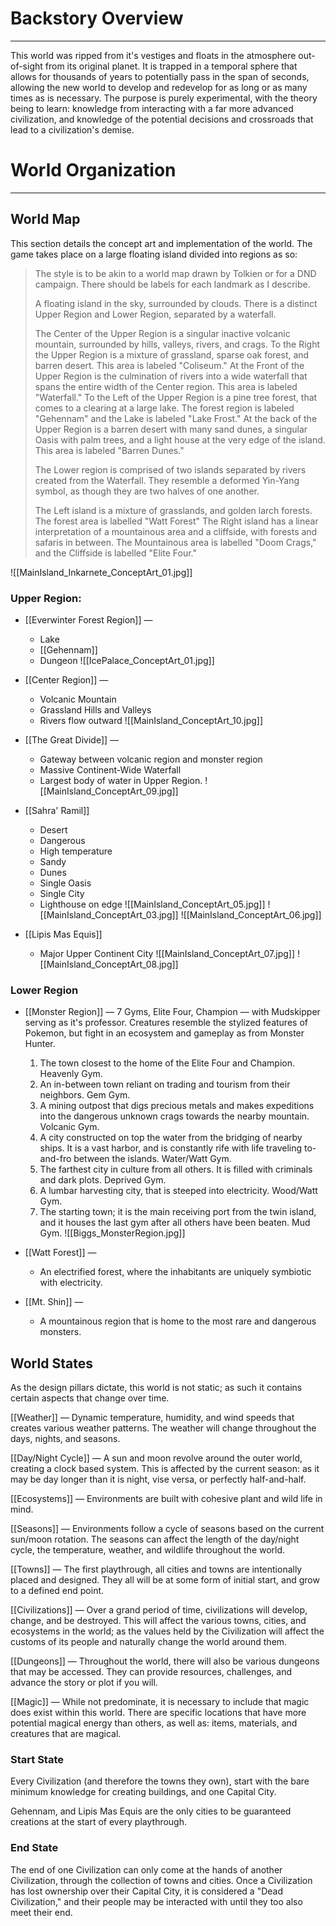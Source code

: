 # Backstory Overview
___
This world was ripped from it's vestiges and floats in the atmosphere out-of-sight from its original planet. It is trapped in a temporal sphere that allows for thousands of years to potentially pass in the span of seconds, allowing the new world to develop and redevelop for as long or as many times as is necessary. The purpose is purely experimental, with the theory being to learn: knowledge from interacting with a far more advanced civilization, and knowledge of the potential decisions and crossroads that lead to a civilization's demise.

# World Organization
___

## World Map
This section details the concept art and implementation of the world. The game takes place on a large floating island divided into regions as so:

> The style is to be akin to a world map drawn by Tolkien or for a DND campaign. There should be labels for each landmark as I describe.
>
> A floating island in the sky, surrounded by clouds. 
> There is a distinct Upper Region and Lower Region, separated by a waterfall. 
>
> The Center of the Upper Region is a singular inactive volcanic mountain, surrounded by hills, valleys, rivers, and crags. 
> To the Right the Upper Region is a mixture of grassland, sparse oak forest, and barren desert. This area is labeled "Coliseum."
> At the Front of the Upper Region is the culmination of rivers into a wide waterfall that spans the entire width of the Center region. This area is labeled "Waterfall."
> To the Left of the Upper Region is a pine tree forest, that comes to a clearing at a large lake.  The forest region is labeled "Gehennam" and the Lake is labeled "Lake Frost."
> At the back of the Upper Region is a barren desert with many sand dunes, a singular Oasis with palm trees, and a light house at the very edge of the island. This area is labeled "Barren Dunes."
>
> The Lower region is comprised of two islands separated by rivers created from the Waterfall. They resemble a deformed Yin-Yang symbol, as though they are two halves of one another. 
>
> The Left island is a mixture of grasslands, and golden larch forests. The forest area is labelled "Watt Forest"
> The Right island has a linear interpretation of a mountainous area and a cliffside, with forests and safaris in between. The Mountainous area is labelled "Doom Crags," and the Cliffside is labelled "Elite Four."

![[MainIsland_Inkarnete_ConceptArt_01.jpg]]

### Upper Region:
- [[Everwinter Forest Region]] —
	- Lake
	- [[Gehennam]]
	- Dungeon
![[IcePalace_ConceptArt_01.jpg]]

- [[Center Region]] —
	- Volcanic Mountain
	- Grassland Hills and Valleys
	- Rivers flow outward
![[MainIsland_ConceptArt_10.jpg]]

- [[The Great Divide]] —
	- Gateway between volcanic region and monster region
	- Massive Continent-Wide Waterfall
	- Largest body of water in Upper Region.
![[MainIsland_ConceptArt_09.jpg]]

- [[Sahra' Ramil]]
	- Desert
	- Dangerous
	- High temperature
	- Sandy
	- Dunes
	- Single Oasis
	- Single City
	- Lighthouse on edge
![[MainIsland_ConceptArt_05.jpg]]
![[MainIsland_ConceptArt_03.jpg]]
![[MainIsland_ConceptArt_06.jpg]]

- [[Lipis Mas Equis]]
	- Major Upper Continent City
![[MainIsland_ConceptArt_07.jpg]]
![[MainIsland_ConceptArt_08.jpg]]

### Lower Region
- [[Monster Region]] — 7 Gyms, Elite Four, Champion — with Mudskipper serving as it's professor. Creatures resemble the stylized features of Pokemon, but fight in an ecosystem and gameplay as from Monster Hunter.
	1. The town closest to the home of the Elite Four and Champion. Heavenly Gym.
	2. An in-between town reliant on trading and tourism from their neighbors. Gem Gym.
	3. A mining outpost that digs precious metals and makes expeditions into the dangerous unknown crags towards the nearby mountain. Volcanic Gym.
	4. A city constructed on top the water from the bridging of nearby ships. It is a vast harbor, and is constantly rife with life traveling to-and-fro between the islands. Water/Watt Gym.
	5. The farthest city in culture from all others. It is filled with criminals and dark plots. Deprived Gym.
	6. A lumbar harvesting city, that is steeped into electricity. Wood/Watt Gym.
	7. The starting town; it is the main receiving port from the twin island, and it houses the last gym after all others have been beaten. Mud Gym.
![[Biggs_MonsterRegion.jpg]]

- [[Watt Forest]] —
	- An electrified forest, where the inhabitants are uniquely symbiotic with electricity.

- [[Mt. Shin]] —
	- A mountainous region that is home to the most rare and dangerous monsters.



## World States
As the design pillars dictate, this world is not static; as such it contains certain aspects that change over time. 

[[Weather]] — Dynamic temperature, humidity, and wind speeds that creates various weather patterns. The weather will change throughout the days, nights, and seasons.

[[Day/Night Cycle]] — A sun and moon revolve around the outer world, creating a clock based system. This is affected by the current season: as it may be day longer than it is night, vise versa, or perfectly half-and-half.

[[Ecosystems]] — Environments are built with cohesive plant and wild life in mind.

[[Seasons]] — Environments follow a cycle of seasons based on the current sun/moon rotation. The seasons can affect the length of the day/night cycle, the temperature, weather, and wildlife throughout the world. 

[[Towns]] — The first playthrough, all cities and towns are intentionally placed and designed. They all will be at some form of initial start, and grow to a defined end point.

[[Civilizations]] — Over a grand period of time, civilizations will develop, change, and be destroyed. This will affect the various towns, cities, and ecosystems in the world; as the values held by the Civilization will affect the customs of its people and naturally change the world around them.

[[Dungeons]] — Throughout the world, there will also be various dungeons that may be accessed. They can provide resources, challenges, and advance the story or plot if you will.

[[Magic]] — While not predominate, it is necessary to include that magic does exist within this world. There are specific locations that have more potential magical energy than others, as well as: items, materials, and creatures that are magical.
### Start State

Every Civilization (and therefore the towns they own), start with the bare minimum knowledge for creating buildings, and one Capital City.

Gehennam, and Lipis Mas Equis are the only cities to be guaranteed creations at the start of every playthrough.

### End State

The end of one Civilization can only come at the hands of another Civilization, through the collection of towns and cities. Once a Civilization has lost ownership over their Capital City, it is considered a "Dead Civilization," and their people may be interacted with until they too also meet their end.
